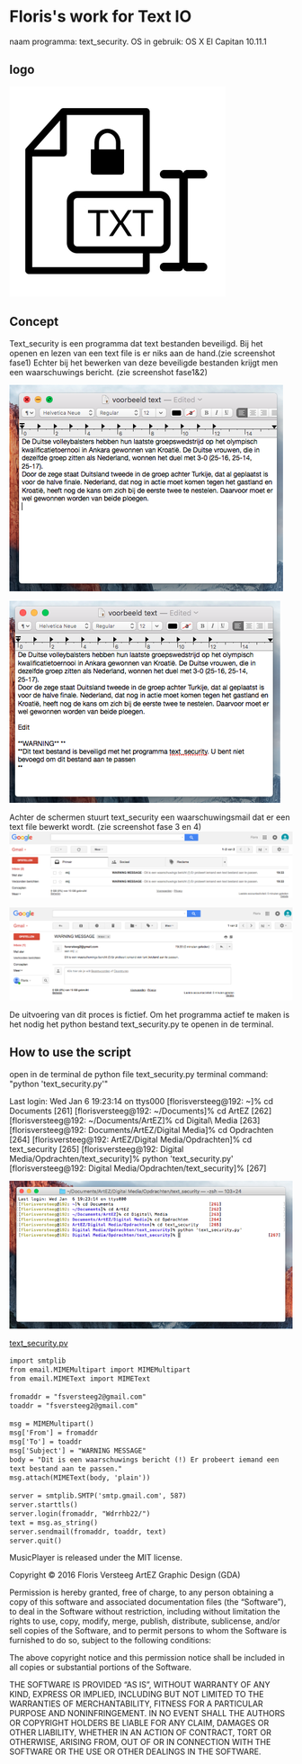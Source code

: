 # Floris's work for Text IO 


naam programma: text_security.
OS in gebruik: OS X El Capitan 10.11.1

## logo

![ScreenShot](screenshotlogo.png)

## Concept
Text_security is een programma dat text bestanden beveiligd. Bij het openen en lezen van een text file is er niks aan de hand.(zie screenshot fase1) Echter bij het bewerken van deze beveiligde bestanden krijgt men een waarschuwings bericht. (zie screenshot fase1&2) 


![ScreenShot](screenshotfase1.png)

![ScreenShot](screenshotfase2.png)


Achter de schermen stuurt text_security een waarschuwingsmail dat er een text file bewerkt wordt. (zie screenshot fase 3 en 4)<br>
![ScreenShot](screenshotfase3.png)

![ScreenShot](screenshotfase4.png)

De uitvoering van dit proces is fictief.
Om het programma actief te maken is het nodig het python bestand text_security.py te openen in de terminal. 




## How to use the script
open in de terminal de python file text_security.py
terminal command: "python 'text_security.py'"

Last login: Wed Jan  6 19:23:14 on ttys000
[florisversteeg@192: ~]% cd Documents                                     [261]
[florisversteeg@192: ~/Documents]% cd ArtEZ                               [262]
[florisversteeg@192: ~/Documents/ArtEZ]% cd Digital\ Media                [263]
[florisversteeg@192: Documents/ArtEZ/Digital Media]% cd Opdrachten        [264]
[florisversteeg@192: ArtEZ/Digital Media/Opdrachten]% cd text_security    [265]
[florisversteeg@192: Digital Media/Opdrachten/text_security]% python 'text_security.py'
[florisversteeg@192: Digital Media/Opdrachten/text_security]%                                    [267]

![ScreenShot](terminalnavigatiescreenshot.png)

[text_security.pv](text_security/text_security.pv) <br>

```
import smtplib
from email.MIMEMultipart import MIMEMultipart
from email.MIMEText import MIMEText

fromaddr = "fsversteeg2@gmail.com"
toaddr = "fsversteeg2@gmail.com"

msg = MIMEMultipart()
msg['From'] = fromaddr
msg['To'] = toaddr
msg['Subject'] = "WARNING MESSAGE"
body = "Dit is een waarschuwings bericht (!) Er probeert iemand een text bestand aan te passen."
msg.attach(MIMEText(body, 'plain'))

server = smtplib.SMTP('smtp.gmail.com', 587)
server.starttls()
server.login(fromaddr, "Wdrrhb22/")
text = msg.as_string()
server.sendmail(fromaddr, toaddr, text)
server.quit()
```

MusicPlayer is released under the MIT license.

Copyright © 2016 Floris Versteeg
ArtEZ Graphic Design (GDA)


Permission is hereby granted, free of charge, to any person obtaining a copy of this software and associated documentation files (the “Software”), to deal in the Software without restriction, including without limitation the rights to use, copy, modify, merge, publish, distribute, sublicense, and/or sell copies of the Software, and to permit persons to whom the Software is furnished to do so, subject to the following conditions:

The above copyright notice and this permission notice shall be included in all copies or substantial portions of the Software.

THE SOFTWARE IS PROVIDED “AS IS”, WITHOUT WARRANTY OF ANY KIND, EXPRESS OR IMPLIED, INCLUDING BUT NOT LIMITED TO THE WARRANTIES OF MERCHANTABILITY, FITNESS FOR A PARTICULAR PURPOSE AND NONINFRINGEMENT. IN NO EVENT SHALL THE AUTHORS OR COPYRIGHT HOLDERS BE LIABLE FOR ANY CLAIM, DAMAGES OR OTHER LIABILITY, WHETHER IN AN ACTION OF CONTRACT, TORT OR OTHERWISE, ARISING FROM, OUT OF OR IN CONNECTION WITH THE SOFTWARE OR THE USE OR OTHER DEALINGS IN THE SOFTWARE.




